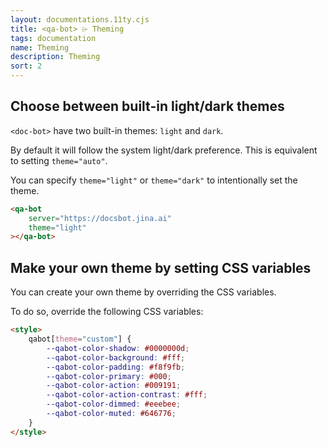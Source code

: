 ```yaml
---
layout: documentations.11ty.cjs
title: <qa-bot> ⌲ Theming
tags: documentation
name: Theming
description: Theming
sort: 2
---
```

## Choose between built-in light/dark themes
`<doc-bot>` have two built-in themes: `light` and `dark`.

By default it will follow the system light/dark preference. This is equivalent to setting `theme="auto"`.

You can specify `theme="light"` or `theme="dark"` to intentionally set the theme.

```html
<qa-bot
    server="https://docsbot.jina.ai"
    theme="light"
></qa-bot>
```

## Make your own theme by setting CSS variables
You can create your own theme by overriding the CSS variables.

To do so, override the following CSS variables:

```html
<style>
    qabot[theme="custom"] {
        --qabot-color-shadow: #0000000d;
        --qabot-color-background: #fff;
        --qabot-color-padding: #f8f9fb;
        --qabot-color-primary: #000;
        --qabot-color-action: #009191;
        --qabot-color-action-contrast: #fff;
        --qabot-color-dimmed: #eeebee;
        --qabot-color-muted: #646776;
    }
</style>
```

<qa-bot server="https://docsbot.jina.ai" theme="light" site="https://docs.jina.ai"></qa-bot>

<style>
    qa-bot {
        position: fixed; 
        left: 2rem; 
    }
    qa-bot:not(:defined) { display: none; }
</style>
